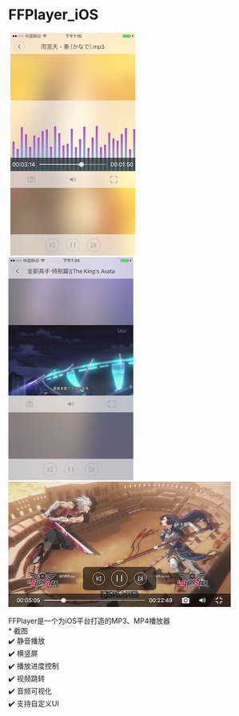 # FFPlayer_iOS
![]()
![](https://github.com/MuZeQiu/FFPlayer_iOS/blob/master/IMG_0715.PNG)
![](https://github.com/MuZeQiu/FFPlayer_iOS/blob/master/IMG_0720.PNG)
![](https://github.com/MuZeQiu/FFPlayer_iOS/blob/master/IMG_0721.PNG)
![]()

FFPlayer是一个为iOS平台打造的MP3、MP4播放器
<br>* 截图
<br>✔️ 静音播放
<br>✔️ 横竖屏
<br>✔️ 播放进度控制
<br>✔️ 视频跳转
<br>✔️ 音频可视化
<br>✔️ 支持自定义UI

